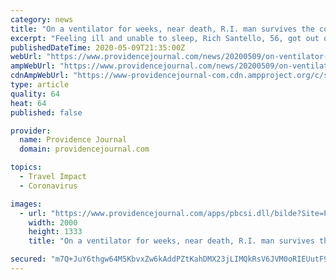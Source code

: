 ```yaml
---
category: news
title: "On a ventilator for weeks, near death, R.I. man survives the coronavirus: A patient’s story."
excerpt: "Feeling ill and unable to sleep, Rich Santello, 56, got out of bed at 1:30 a.m. in his Middletown home. Suddenly, as he stood, he couldn’t breathe."
publishedDateTime: 2020-05-09T21:35:00Z
webUrl: "https://www.providencejournal.com/news/20200509/on-ventilator-for-weeks-near-death-ri-man-survives-coronavirus-patients-story"
ampWebUrl: "https://www.providencejournal.com/news/20200509/on-ventilator-for-weeks-near-death-ri-man-survives-coronavirus-patients-story?template=ampart"
cdnAmpWebUrl: "https://www-providencejournal-com.cdn.ampproject.org/c/s/www.providencejournal.com/news/20200509/on-ventilator-for-weeks-near-death-ri-man-survives-coronavirus-patients-story?template=ampart"
type: article
quality: 64
heat: 64
published: false

provider:
  name: Providence Journal
  domain: providencejournal.com

topics:
  - Travel Impact
  - Coronavirus

images:
  - url: "https://www.providencejournal.com/apps/pbcsi.dll/bilde?Site=PJ&Date=20200509&Category=NEWS&ArtNo=200509533&Ref=AR"
    width: 2000
    height: 1333
    title: "On a ventilator for weeks, near death, R.I. man survives the coronavirus: A patient’s story."

secured: "m7Q+JuY6thgw64M5KbvxZw6kAddPZtKahDMX23jLIMQkRsV6JVM0oRIEUutF9HZczw+e52PzYtyVckT1C4RLu+IN7GEk0BnWJrJCOngAbeXWu98jIbICpfBAxzI78SYZlECU8TokVcXSFinCyQxH2SNODKWV7SQ/3Q6QXPNYgV7Rni7GGcWLgrHGZ4AGS0EGacBtOpav3e0v2uXZWRp/+kMRgnm0Uh8hdxKJW4KvesItwyEzRD5/0Q18clvoZi/9bpzdAo+nLqX28FIwk83bAoROwZceLRfSeWYLr/t9tQrv4KmkxMMmzY5GoA29kdcB;gcrywNWLNu/RPilRvrH1vw=="
---
```


